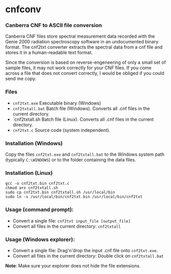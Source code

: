 # cnfconv
### Canberra CNF to ASCII file conversion

Canberra CNF files store spectral measurement data recorded with the Genie 2000
radiation spectroscopy software in an undocumented binary format. The cnf2txt
converter extracts the spectral data from a cnf file and stores it in a human-readable
text format.

Since the conversion is based on reverse-engeneering of only a small set of sample
files, it may not work correctly for your CNF files. If you come across a file that
does not convert correctly, I would be obliged if you could send me copy.


### Files

* `cnf2txt.exe` Executable binary (Windows)  
* `cnf2txtall.bat` 	Batch file (Windows). Converts all .cnf files in the current directory.  
* `cnf2txtall.sh	Batch file (Linux). Converts all .cnf files in the current directory.  
* `cnf2txt.c` 		Source code (system independent).  


### Installation (Windows)

Copy the files `cnf2txt.exe` and `cnf2txtall.bat` to the Windows system path
(typically `C:\WINDOWS`) or to the folder containing the data files.


### Installation (Linux)

    gcc -o cnf2txt.bin cnf2txt.c
    chmod a+x cnf2txtall.sh
    sudo cp cnf2txt.bin cnf2txtall.sh /usr/local/bin
    sudo ln -s /usr/local/bin/cnf2txt.bin /usr/local/bin/cnf2txt


### Usage (command prompt):

* Convert a single file:
    `cnf2txt input_file [output_file]`
* Convert all files in the current directory:
    `cnf2txtall`


### Usage (Windows explorer):

* Convert a single file: Drag'n'drop the input .cnf file onto `cnf2txt.exe`.
* Convert all files in the current directory: Double click on `cnf2txtall.bat`

**Note**: Make sure your explorer does not hide the file extensions. 

